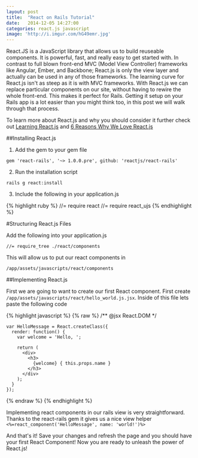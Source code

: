 ```yaml
---
layout: post
title:  "React on Rails Tutorial"
date:   2014-12-05 14:27:00
categories: react.js javascript
image: 'http://i.imgur.com/hG49emr.jpg'
---
```


React.JS is a JavaScript library that allows us to build reuseable components.  It is powerful, fast, and really easy to get started with. In contrast to full blown front-end MVC (Model View Controller) frameworks like Angular, Ember, and Backbone; React.js is only the view layer and actually can be used in any of those frameworks.  The learning curve for React.js isn't as steep as it is with MVC frameworks. With React.js we can replace particular components on our site, without having to rewire the whole front-end.  This makes it perfect for Rails.  Getting it setup on your Rails app is a lot easier than you might think too, in this post we will walk through that process.


To learn more about React.js and why you should consider it further check out [Learning React.js](http://scotch.io/tutorials/javascript/learning-react-getting-started-and-concepts) and [6 Reasons Why We Love React.js](http://www.syncano.com/reactjs-reasons-why-part-1/)

##Installing React.js

1. Add the gem to your gem file

  `gem 'react-rails', '~> 1.0.0.pre', github: 'reactjs/react-rails'`

2. Run the installation script

  `rails g react:install`

3.  Include the following in your application.js

{% highlight ruby %}
//= require react
//= require react_ujs
{% endhighlight %}


#Structuring React.js Files

Add the following into your application.js

  `//= require_tree ./react/components`

This will allow us to put our react components in 

  `/app/assets/javascripts/react/components`

##Implementing React.js

First we are going to want to create our first React component.  First create  `/app/assets/javascripts/react/hello_world.js.jsx`.  Inside of this file lets paste the following code

  {% highlight javascript %}
  {% raw %}
    /** @jsx React.DOM */

    var HelloMessage = React.createClass({
      render: function() {
        var welcome = 'Hello, ';

        return (
          <div>
            <h3>
              {welcome} { this.props.name }
            </h3>
          </div>
        );
      }
    });
  {% endraw %}
  {% endhighlight %}


Implementing react components in our rails view is very straightforward.  Thanks to the react-rails gem it gives us a nice view helper `<%=react_component('HelloMessage', name: 'world!')%>`

And that's it!  Save your changes and refresh the page and you should have your first React Component!  Now you are ready to unleash the power of React.js!